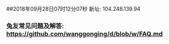 ##2018年09月28日07时12分07秒 新址: 104.248.139.94
### 兔友常见问题及解答: https://github.com/wanggonging/d/blob/w/FAQ.md
